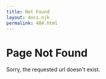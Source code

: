```yaml
---
title: Not Found
layout: docs.njk
permalink: 404.html
---
```


# Page Not Found

Sorry, the requested url doesn't exist.
